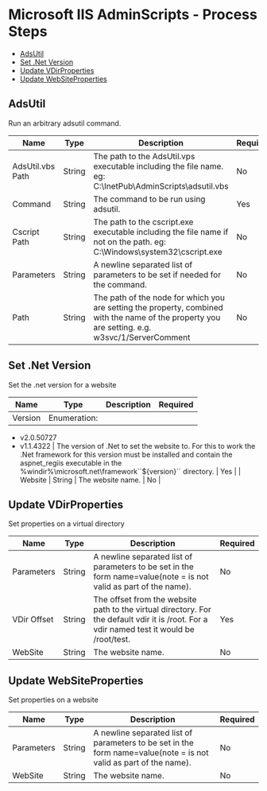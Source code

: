 
# Microsoft IIS AdminScripts - Process Steps

* [AdsUtil](#adsutil)
* [Set .Net Version](#set_.net_version)
* [Update VDirProperties](#update_vdirproperties)
* [Update WebSiteProperties](#update_websiteproperties)


## AdsUtil

Run an arbitrary adsutil command.


| Name | Type | Description                                                                                                          | Required |
| ---- | ---- | -------------------------------------------------------------------------------------------------------------------- | -------- |
| AdsUtil.vbs Path | String | The path to the AdsUtil.vps executable including the file name. eg: C:\InetPub\AdminScripts\adsutil.vbs | No |
| Command | String | The command to be run using adsutil. | Yes |
| Cscript Path | String | The path to the cscript.exe executable including the file name if not on the path. eg: C:\Windows\system32\cscript.exe | No |
| Parameters | String | A newline separated list of parameters to be set if needed for the command. | No |
| Path | String | The path of the node for which you are setting the property, combined with the name of the property you are setting. e.g. w3svc/1/ServerComment | No |

## Set .Net Version

Set the .net version for a website


| Name | Type | Description                                                                                                          | Required |
| ---- | ---- | -------------------------------------------------------------------------------------------------------------------- | -------- |
| Version | Enumeration:
* v2.0.50727
* v1.1.4322
| The version of .Net to set the website to. For this to work the .Net framework for this version must be installed and contain the aspnet\_regiis executable in the %windir%\microsoft.net\framework\``${version}`` directory. | Yes |
| Website | String | The website name. | No |

## Update VDirProperties

Set properties on a virtual directory


| Name | Type | Description                                                                                                          | Required |
| ---- | ---- | -------------------------------------------------------------------------------------------------------------------- | -------- |
| Parameters | String | A newline separated list of parameters to be set in the form name=value(note = is not valid as part of the name). | No |
| VDir Offset | String | The offset from the website path to the virtual directory. For the default vdir it is /root. For a vdir named test it would be /root/test. | Yes |
| WebSite | String | The website name. | No |

## Update WebSiteProperties

Set properties on a website


| Name | Type | Description                                                                                                          | Required |
| ---- | ---- | -------------------------------------------------------------------------------------------------------------------- | -------- |
| Parameters | String | A newline separated list of parameters to be set in the form name=value(note = is not valid as part of the name). | No |
| WebSite | String | The website name. | No |


